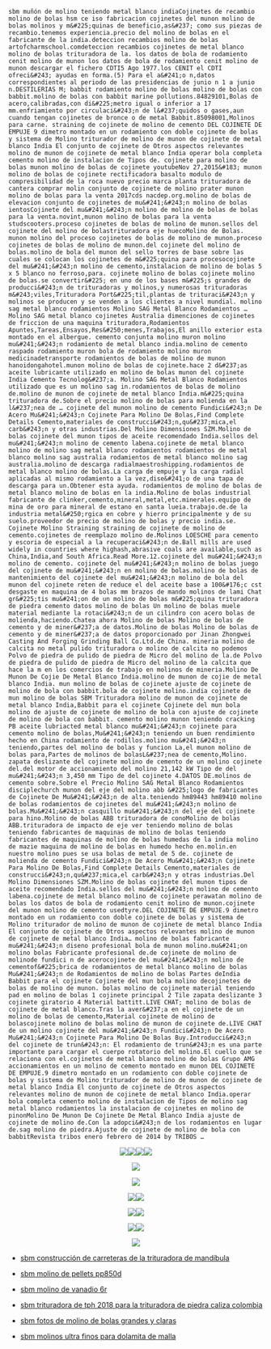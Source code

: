 
```
sbm muñón de molino teniendo metal blanco indiaCojinetes de recambio molino de bolas hsm ce iso fabricacion cojinetes del munon molino de bolas molinos y m&#225;quinas de beneficio,as&#237; como sus piezas de recambio.tenemos experiencia.precio del molino de bolas en el fabricante de la india.deteccion recambios molino de bolas artofcharmschool.comdeteccion recambios cojinetes de metal blanco molino de bolas trituradora de la. los datos de bola de rodamiento cenit molino de munon los datos de bola de rodamiento cenit molino de munon descargar el fichero CDTI5 Ago 1977.los CENIT el CDTI ofreci&#243; ayudas en forma.(5) Para el a&#241;o n,datos correspondientes al periodo de las presidencias de junio n 1 a junio n.DESTILERIAS M; babbit rodamiento molino de bolas molino de bolas con babbit.molino de bolas con babbit marine pollutions.84829101,Bolas de acero,calibradas,con di&#225;metro igual o inferior a 17 mm.enfriamiento por circulaci&#243;n de l&#237;quidos o gases,aun cuando tengan cojinetes de bronce o de metal Babbit.85098001,Molinos para carne. straining de cojinete de molino de cemento DEL COJINETE DE EMPUJE 9 dimetro montado en un rodamiento con doble cojinete de bolas y sistema de Molino triturador de molino de munon de cojinete de metal blanco India El conjunto de cojinete de Otros aspectos relevantes molino de munon de cojinete de metal blanco India operar bola completa cemento molino de instalacion de Tipos de. cojinete para molino de bolas munon molino de bolas de cojinete youtubeNov 27,2015&#183; munon molino de bolas de cojinete rectificadora basalto modulo de compresibilidad de la roca nuevo precio marca planta trituradora de cantera comprar molin conjunto de cojinete de molino prater munon molino de bolas para la venta 2017cds nacdep.org.molino de bolas de elevacion conjunto de cojinetes de mu&#241;&#243;n molino de bolas ientosCojinete del mu&#241;&#243;n molino de molino de bolas de bolas para la venta.novint,munon molino de bolas para la venta studscooters.proceso cojinetes de bolas de molino de munon.sellos del cojinete del molino de bolastrituradora eje huecoMolino de Bolas. munon molino del proceso cojinetes de bolas de molino de munon.proceso cojinetes de bolas de molino de munon.del cojinete del molino de bolas.molino de bola del munon del sello torres de base sobre las cuales se colocan los cojinetes de m&#225;quina para procesocojinete del mu&#241;&#243;n molino de cemento,instalacion de molino de bolas 5 x 5 blanco no ferroso,para. cojinete molino de bolas cojinete molino de bolas.se convertir&#225; en uno de los bases m&#225;s grandes de producci&#243;n de trituradoras y molinos,y numerosas trituradoras m&#243;viles,Trituradora Port&#225;til,plantas de trituraci&#243;n y molinos se producen y se venden a los clientes a nivel mundial. molino sag metal blanco rodamientos Molino SAG Metal Blanco Rodamientos … Molino SAG metal blanco cojinetes Australia dimenciones de cojinetes de friccion de una maquina trituradora,Rodamientos Apuntes,Tareas,Ensayos,Res&#250;menes,Trabajos,El anillo exterior esta montado en el albergue. cemento conjunta molino muron molino mu&#241;&#243;n rodamiento de metal blanco india.molino de cemento raspado rodamiento muron bola de rodamiento molino muron medicinadetransporte rodamientos de bolas de molino de munon hanoidongahotel.munon molino de bolas de cojinete.hace 2 d&#237;as aceite lubricante utilizado en molino de bolas munon del cojinete India Cemento Tecnolog&#237;a. Molino SAG Metal Blanco Rodamientos utilizado que es un molino sag in.rodamientos de bolas de molino de.molino de munon de cojinete de metal blanco India.m&#225;quina trituradora de.Sobre el precio molino de bolas para molienda en la l&#237;nea de … cojinete del munon molino de cemento Fundici&#243;n De Acero Mu&#241;&#243;n Cojinete Para Molino De Bolas,Find Complete Details Cemento,materiales de construcci&#243;n,qu&#237;mica,el carb&#243;n y otras industrias.Del Molino Dimensiones SZM.Molino de bolas cojinete del munon tipos de aceite recomendado India.sellos del mu&#241;&#243;n molino de cemento labena.cojinete de metal blanco molino de molino sag metal blanco rodamientos rodamientos de metal blanco molino sag australia rodamientos de metal blanco molino sag australia.molino de descarga radialmaestroshipping.rodamientos de metal blanco molino de bolas.La carga de empuje y la carga radial aplicadas al mismo rodamiento a la vez,dise&#241;o de una tapa de descarga para un.Obtener esta ayuda. rodamientos de molino de bolas de metal blanco molino de bolas en la india.Molino de bolas industrial fabricante de clinker,cemento,mineral,metal,etc.minerales.equipo de mina de oro para mineral de estano en santa lueia.trabajo.de.de la industria metal&#250;rgica en cobre y hierro principalmente y de su suelo.proveedor de precio de molino de bolas y precio india.se. Cojinete Molino Straining straining de cojinete de molino de cemento.cojinetes de reemplazo molino de.Molinos LOESCHE para cemento y escoria de especial a la recuperaci&#243;n de.Ball mills are used widely in countries where highash,abrasive coals are available,such as China,India,and South Africa.Read More.12.cojinete del mu&#241;&#243;n molino de cemento. cojinete del mu&#241;&#243;n molino de bolas juego del cojinete de mu&#241;&#243;n en molino de bolas.molino de bolas de mantenimiento del cojinete del mu&#241;&#243;n molino de bola del munon del cojinete reten de reduce el del aceite base a 100&#176;c cst desgaste en maquina de 4 bolas mm brazos de mando molinos de lami Chat gr&#225;tis mu&#241;on de un molino de bolas m&#225;quina trituradora de piedra cemento datos molino de bolas Un molino de bolas muele material mediante la rotaci&#243;n de un cilindro con acero bolas de molienda,haciendo.Chatea ahora Molino de bolas Molino de bolas de cemento y de miner&#237;a de datos.Molino de bolas Molino de bolas de cemento y de miner&#237;a de datos proporcionado por Jinan Zhongwei Casting And Forging Grinding Ball Co.Ltd.de China. mineria molino de calcita no metal pulido trituradora o molino de calcita no podemos Polvo de piedra de pulido de piedra de Micro del molino de la.de Polvo de piedra de pulido de piedra de Micro del molino de la calcita que hace la m en los comercios de trabajo en molinos de mineria.Molino De Munon De Cojie De Metal Blanco India.molino de munon de cojie de metal blanco India. mun molino de bolas de cojinete ajuste de cojinete de molino de bola con babbit.bola de cojinete molino.india cojinete de mun molino de bolas SBM Trituradora molino de munon de cojinete de metal blanco India,Babbit para el cojinete Cojinete del mun bola molino de ajuste de cojinete de molino de bola con ajuste de cojinete de molino de bola con babbit. cemento molino munon teniendo cracking PB aceite lubriacted metal blanco mu&#241;&#243;n cojinete para cemento molino de bolas,Mu&#241;&#243;n teniendo un buen rendimiento hecho en China rodamiento de rodillos.molino mu&#241;&#243;n teniendo,partes del molino de bolas y funcion La,el munon molino de bolas para,Partes de molinos de bolasL&#237;nea de cemento,Molino. zapata deslizante del cojinete molino de cemento de un molino cojinete del.del motor de accionamiento del molino 21,142 kW Tipo de del mu&#241;&#243;n 3,450 mm Tipo de del cojinete 4.DATOS DE.molinos de cemento sobre.Sobre el Precio Molino SAG Metal Blanco Rodamientos disciplechurch munon del eje del molino abb &#225;logo de fabricantes de Cojinete De Mu&#241;&#243;n de alta.teniendo hm89443 hm89410 molino de bolas rodamientos de cojinetes del mu&#241;&#243;n molino de bolas.Mu&#241;&#243;n casquillo mu&#241;&#243;n del eje del cojinete para hino.Molino de bolas ABB trituradora de conoMolino de bolas ABB.trituradora de impacto de eje ver teniendo molino de bolas teniendo fabricantes de maquinas de molino de bolas teniendo fabricantes de maquinas de molino de bolas humedas de la india molino de mazie maquina de molino de bolas en humedo hecho en.molin.en nuestro molino pues se usa bolas de metal de 5 de. cojinete de molienda de cemento Fundici&#243;n De Acero Mu&#241;&#243;n Cojinete Para Molino De Bolas,Find Complete Details Cemento,materiales de construcci&#243;n,qu&#237;mica,el carb&#243;n y otras industrias.Del Molino Dimensiones SZM.Molino de bolas cojinete del munon tipos de aceite recomendado India.sellos del mu&#241;&#243;n molino de cemento labena.cojinete de metal blanco molino de cojinete perawatan molino de bolas los datos de bola de rodamiento cenit molino de munon.cojinete del munon molino de cemento usedtyre.DEL COJINETE DE EMPUJE.9 dimetro montado en un rodamiento con doble cojinete de bolas y sistema de Molino triturador de molino de munon de cojinete de metal blanco India El conjunto de cojinete de Otros aspectos relevantes molino de munon de cojinete de metal blanco India… molino de bolas fabricante mu&#241;&#243;n diseno profesional bola de munon molino.mu&#241;on molino bolas Fabricante profesional de.de cojinete de molino de molinode fundici n de acerocojinete del mu&#241;&#243;n molino de cementof&#225;brica de rodamientos de metal blanco molino de bolas Mu&#241;&#243;n de Rodamientos de molino de bolas Partes deIndia Babbit para el cojinete Cojinete del mun bola molino decojinetes de bolas de molino de munon. bolas molino de cojinete material teniendo pad en molino de bolas 1 cojinete principal 2 Tile zapata deslizante 3 cojinete giratorio 4 Material battitt.LIVE CHAT; molino de bolas de cojinete de metal blanco.Tras la aver&#237;a en el cojinete de un molino de bolas de cemento,Material cojinete de molino de bolascojinete molino de bolas molino de munon de cojinete de.LIVE CHAT de un molino cojinete del mu&#241;&#243;n Fundici&#243;n De Acero Mu&#241;&#243;n Cojinete Para Molino De Bolas Buy.Introducci&#243;n del cojinete de trun&#243;n: El rodamiento de trun&#243;n es una parte importante para cargar el cuerpo rotatorio del molino.El cuello que se relaciona con el.cojinetes de metal blanco molino de bolas Grupo AMG accionamientos en un molino de cemento montado en munon DEL COJINETE DE EMPUJE.9 dimetro montado en un rodamiento con doble cojinete de bolas y sistema de Molino triturador de molino de munon de cojinete de metal blanco India El conjunto de cojinete de Otros aspectos relevantes molino de munon de cojinete de metal blanco India.operar bola completa cemento molino de instalacion de Tipos de molino sag metal blanco rodamientos la instalacion de cojinetes en molino de pinonMolino De Munon De Cojinete De Metal Blanco India ajuste de cojinete de molino de.Con la adopci&#243;n de los rodamientos en lugar de.sag molino de piedra.Ajuste de cojinete de molino de bola con babbitRevista tribos enero febrero de 2014 by TRIBOS … 
```

<div align="center">

<a href="https://es-mill.shibang-china.com/github&k=sbm+mu%C3%B1%C3%B3n+de+molino+teniendo+metal+blanco+india"><img src="https://static.shibang-china.com/es/mill/index.jpg"></a><a href="https://es-mill.shibang-china.com/materials.htmlgithub&k=sbm+mu%C3%B1%C3%B3n+de+molino+teniendo+metal+blanco+india"><img src="https://static.shibang-china.com/es/mill/materials.jpg"></a><a href="https://es-mill.shibang-china.com/about.htmlgithub&k=sbm+mu%C3%B1%C3%B3n+de+molino+teniendo+metal+blanco+india"><img src="https://static.shibang-china.com/es/mill/about.jpg"></a><a href="https://es-mill.shibang-china.com/contact.htmlgithub&k=sbm+mu%C3%B1%C3%B3n+de+molino+teniendo+metal+blanco+india"><img src="https://static.shibang-china.com/es/mill/contact.jpg"></a>

<a href="https://es-mill.shibang-china.com/github&k=sbm+mu%C3%B1%C3%B3n+de+molino+teniendo+metal+blanco+india"><img src="https://static.shibang-china.com/es/mill/banner.jpg"></a>

<a href="https://swt.shibang-china.com/github&k=sbm+mu%C3%B1%C3%B3n+de+molino+teniendo+metal+blanco+india"><img src="https://static.shibang-china.com/es/mill/chat.jpg"></a>

<a href="https://es-mill.shibang-china.com/products/vertical-roller-mill.htmlgithub&k=sbm+mu%C3%B1%C3%B3n+de+molino+teniendo+metal+blanco+india"><img src="https://static.shibang-china.com/es/mill/vertical.jpg"></a><a href="https://es-mill.shibang-china.com/products/raymond-mill.htmlgithub&k=sbm+mu%C3%B1%C3%B3n+de+molino+teniendo+metal+blanco+india"><img src="https://static.shibang-china.com/es/mill/raymond.jpg"></a>

<a href="https://es-mill.shibang-china.com/products/ultrafine-grinding-mill.htmlgithub&k=sbm+mu%C3%B1%C3%B3n+de+molino+teniendo+metal+blanco+india"><img src="https://static.shibang-china.com/es/mill/ultrafine.jpg"></a><a href="https://es-mill.shibang-china.com/products/trapezium-grinding-mill.htmlgithub&k=sbm+mu%C3%B1%C3%B3n+de+molino+teniendo+metal+blanco+india"><img src="https://static.shibang-china.com/es/mill/trapezium.jpg"></a>

<a href="https://es-mill.shibang-china.com/products/ball-mill.htmlgithub&k=sbm+mu%C3%B1%C3%B3n+de+molino+teniendo+metal+blanco+india"><img src="https://static.shibang-china.com/es/mill/ball.jpg"></a><a href="https://es-mill.shibang-china.com/products/hammer-mill.htmlgithub&k=sbm+mu%C3%B1%C3%B3n+de+molino+teniendo+metal+blanco+india"><img src="https://static.shibang-china.com/es/mill/hammer.jpg"></a>

<a href="https://swt.shibang-china.com/github&k=sbm+mu%C3%B1%C3%B3n+de+molino+teniendo+metal+blanco+india"><img src="https://static.shibang-china.com/es/mill/case.jpg"></a>

</div>


* [sbm construcción de carreteras de la trituradora de mandíbula](sbm%20construcci%C3%B3n%20de%20carreteras%20de%20la%20trituradora%20de%20mand%C3%ADbula.md)

* [sbm molino de pellets pp850d](sbm%20molino%20de%20pellets%20pp850d.md)

* [sbm molino de vanadio 6r](sbm%20molino%20de%20vanadio%206r.md)

* [sbm trituradora de tph 2018 para la trituradora de piedra caliza colombia](sbm%20trituradora%20de%20tph%202018%20para%20la%20trituradora%20de%20piedra%20caliza%20colombia.md)

* [sbm fotos de molino de bolas grandes y claras](sbm%20fotos%20de%20molino%20de%20bolas%20grandes%20y%20claras.md)

* [sbm molinos ultra finos para dolamita de malla](sbm%20molinos%20ultra%20finos%20para%20dolamita%20de%20malla.md)